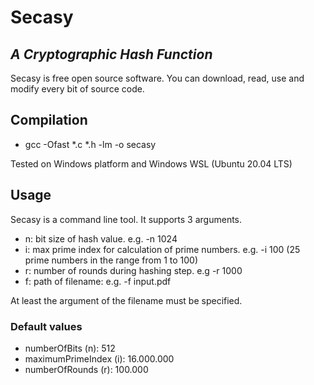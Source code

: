 # Secasy

## _A Cryptographic Hash Function_

Secasy is free open source software. You can download, read, use and modify every bit of source code.

## Compilation
+ gcc -Ofast *.c *.h -lm -o secasy

Tested on Windows platform and Windows WSL (Ubuntu 20.04 LTS)

## Usage
Secasy is a command line tool. It supports 3 arguments.

+ n: bit size of hash value. e.g. -n 1024
+ i: max prime index for calculation of prime numbers. e.g. -i 100 (25 prime numbers in the range from 1 to 100)
+ r: number of rounds during hashing step. e.g -r 1000
+ f: path of filename: e.g. -f input.pdf

At least the argument of the filename must be specified.

### Default values
+ numberOfBits (n): 512
+ maximumPrimeIndex (i): 16.000.000
+ numberOfRounds (r): 100.000

